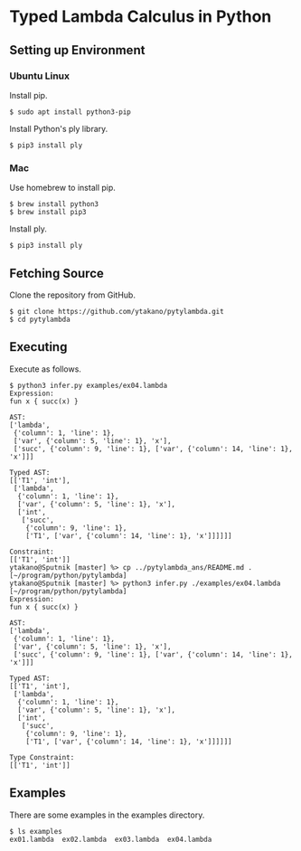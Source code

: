 # Typed Lambda Calculus in Python

## Setting up Environment

### Ubuntu Linux

Install pip.
```
$ sudo apt install python3-pip
```

Install Python's ply library.
```
$ pip3 install ply
```

### Mac


Use homebrew to install pip.
```
$ brew install python3
$ brew install pip3
```

Install ply.
```
$ pip3 install ply
```


## Fetching Source

Clone the repository from GitHub.
```
$ git clone https://github.com/ytakano/pytylambda.git
$ cd pytylambda
```

## Executing

Execute as follows.
```
$ python3 infer.py examples/ex04.lambda
Expression:
fun x { succ(x) }

AST:
['lambda',
 {'column': 1, 'line': 1},
 ['var', {'column': 5, 'line': 1}, 'x'],
 ['succ', {'column': 9, 'line': 1}, ['var', {'column': 14, 'line': 1}, 'x']]]

Typed AST:
[['T1', 'int'],
 ['lambda',
  {'column': 1, 'line': 1},
  ['var', {'column': 5, 'line': 1}, 'x'],
  ['int',
   ['succ',
    {'column': 9, 'line': 1},
    ['T1', ['var', {'column': 14, 'line': 1}, 'x']]]]]]

Constraint:
[['T1', 'int']]
ytakano@Sputnik [master] %> cp ../pytylambda_ans/README.md .         [~/program/python/pytylambda]
ytakano@Sputnik [master] %> python3 infer.py ./examples/ex04.lambda  [~/program/python/pytylambda]
Expression:
fun x { succ(x) }

AST:
['lambda',
 {'column': 1, 'line': 1},
 ['var', {'column': 5, 'line': 1}, 'x'],
 ['succ', {'column': 9, 'line': 1}, ['var', {'column': 14, 'line': 1}, 'x']]]

Typed AST:
[['T1', 'int'],
 ['lambda',
  {'column': 1, 'line': 1},
  ['var', {'column': 5, 'line': 1}, 'x'],
  ['int',
   ['succ',
    {'column': 9, 'line': 1},
    ['T1', ['var', {'column': 14, 'line': 1}, 'x']]]]]]

Type Constraint:
[['T1', 'int']]
```

## Examples

There are some examples in the examples directory.

```
$ ls examples
ex01.lambda  ex02.lambda  ex03.lambda  ex04.lambda
```
